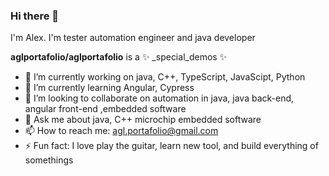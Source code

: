 ### Hi there 👋
I'm Alex.
I'm tester automation engineer and java developer

**aglportafolio/aglportafolio** is a ✨ _special_demos ✨ 


- 🔭 I’m currently working on java, C++, TypeScript, JavaScipt, Python 
- 🌱 I’m currently learning Angular, Cypress
- 👯 I’m looking to collaborate on automation in java, java back-end, angular front-end ,embedded software 
- 💬 Ask me about java, C++ microchip embedded software
- 📫 How to reach me: agl.portafolio@gmail.com
- ⚡ Fun fact: I love play the guitar, learn new tool, and build everything of somethings

